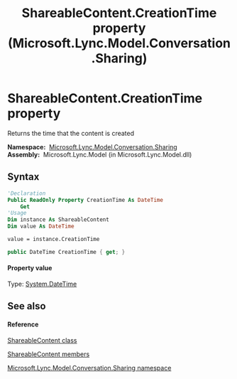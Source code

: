 ﻿---
title: ShareableContent.CreationTime property  (Microsoft.Lync.Model.Conversation.Sharing)
TOCTitle: 'CreationTime property '
ms:assetid: P:Microsoft.Lync.Model.Conversation.Sharing.ShareableContent.CreationTime_DI_3_UC_OCS14MrefLyncWPF
ms:mtpsurl: https://msdn.microsoft.com/en-us/library/microsoft.lync.model.conversation.sharing.shareablecontent.creationtime_di_3_uc_ocs14mreflyncwpf(v=office.15)
ms:contentKeyID: 48600613
ms.date: 07/28/2014
mtps_version: v=office.15
f1_keywords:
- Microsoft.Lync.Model.Conversation.Sharing.ShareableContent.CreationTime
dev_langs:
- CSharp
- JScript
- VB
- other
---

# ShareableContent.CreationTime property

Returns the time that the content is created

**Namespace:**  [Microsoft.Lync.Model.Conversation.Sharing](microsoft-lync-model-conversation-sharing-namespace_2.md)  
**Assembly:**  Microsoft.Lync.Model (in Microsoft.Lync.Model.dll)

## Syntax

``` vb
'Declaration
Public ReadOnly Property CreationTime As DateTime
    Get
'Usage
Dim instance As ShareableContent
Dim value As DateTime

value = instance.CreationTime
```

``` csharp
public DateTime CreationTime { get; }
```

#### Property value

Type: [System.DateTime](http://msdn2.microsoft.com/en-us/library/03ybds8y)  

## See also

#### Reference

[ShareableContent class](shareablecontent-class-microsoft-lync-model-conversation-sharing_2.md)

[ShareableContent members](shareablecontent-members-microsoft-lync-model-conversation-sharing_2.md)

[Microsoft.Lync.Model.Conversation.Sharing namespace](microsoft-lync-model-conversation-sharing-namespace_2.md)

